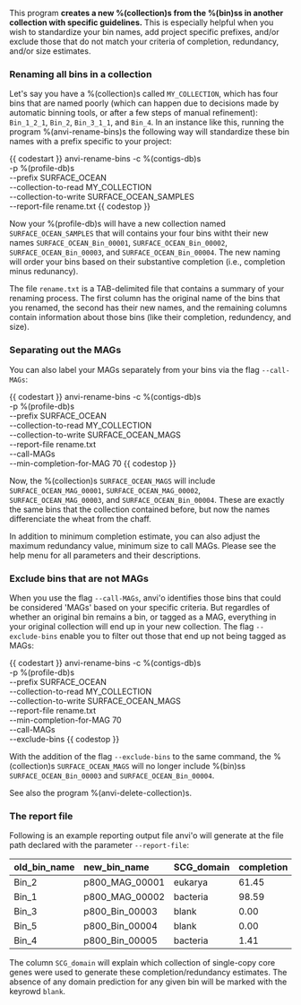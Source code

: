 This program **creates a new %(collection)s from the %(bin)ss in another collection with specific guidelines.** This is especially helpful when you wish to standardize your bin names, add project specific prefixes, and/or exclude those that do not match your criteria of completion, redundancy, and/or size estimates.

### Renaming all bins in a collection

Let's say you have a %(collection)s called `MY_COLLECTION`, which has four bins that are named poorly (which can happen due to decisions made by automatic binning tools, or after a few steps of manual refinement): `Bin_1_2_1`, `Bin_2`, `Bin_3_1_1`, and `Bin_4`. In an instance like this, running the program %(anvi-rename-bins)s the following way will standardize these bin names with a prefix specific to your project:

{{ codestart }}
anvi-rename-bins -c %(contigs-db)s \
                 -p %(profile-db)s \
                 --prefix SURFACE_OCEAN \
                 --collection-to-read MY_COLLECTION \
                 --collection-to-write SURFACE_OCEAN_SAMPLES \
                 --report-file rename.txt
{{ codestop }}

Now your %(profile-db)s will have a new collection named `SURFACE_OCEAN_SAMPLES` that will contains your four bins witht their new names `SURFACE_OCEAN_Bin_00001`, `SURFACE_OCEAN_Bin_00002`, `SURFACE_OCEAN_Bin_00003`, and `SURFACE_OCEAN_Bin_00004`. The new naming will order your bins based on their substantive completion (i.e., completion minus redunancy).

The file `rename.txt` is a TAB-delimited file that contains a summary of your renaming process. The first column has the original name of the bins that you renamed, the second has their new names, and the remaining columns contain information about those bins (like their completion, redundency, and size).

### Separating out the MAGs

You can also label your MAGs separately from your bins via the flag `--call-MAGs`:

{{ codestart }}
anvi-rename-bins -c %(contigs-db)s \
                 -p %(profile-db)s \
                 --prefix SURFACE_OCEAN \
                 --collection-to-read MY_COLLECTION \
                 --collection-to-write SURFACE_OCEAN_MAGS \
                 --report-file rename.txt \
                 --call-MAGs \
                 --min-completion-for-MAG 70
{{ codestop }}

Now, the %(collection)s `SURFACE_OCEAN_MAGS` will include  `SURFACE_OCEAN_MAG_00001`, `SURFACE_OCEAN_MAG_00002`, `SURFACE_OCEAN_MAG_00003`, and `SURFACE_OCEAN_Bin_00004`. These are exactly the same bins that the collection contained before, but now the names differenciate the wheat from the chaff.

In addition to minimum completion estimate, you can also adjust the maximum redundancy value, minimum size to call MAGs. Please see the help menu for all parameters and their descriptions. 

### Exclude bins that are not MAGs

When you use the flag `--call-MAGs`, anvi'o identifies those bins that could be considered 'MAGs' based on your specific criteria. But regardles of whether an original bin remains a bin, or tagged as a MAG, everything in your original collection will end up in your new collection. The flag `--exclude-bins` enable you to filter out those that end up not being tagged as MAGs:

{{ codestart }}
anvi-rename-bins -c %(contigs-db)s \
                 -p %(profile-db)s \
                 --prefix SURFACE_OCEAN \
                 --collection-to-read MY_COLLECTION \
                 --collection-to-write SURFACE_OCEAN_MAGS \
                 --report-file rename.txt \
                 --min-completion-for-MAG 70 \
                 --call-MAGs \
                 --exclude-bins
{{ codestop }}

With the addition of the flag `--exclude-bins` to the same command, the %(collection)s `SURFACE_OCEAN_MAGS` will no longer include %(bin)ss `SURFACE_OCEAN_Bin_00003` and `SURFACE_OCEAN_Bin_00004`.

See also the program %(anvi-delete-collection)s.

### The report file

Following is an example reporting output file anvi'o will generate at the file path declared with the parameter `--report-file`:

|**old_bin_name**|**new_bin_name**|**SCG_domain**|**completion**|**redundancy**|**size_in_Mbp**|
|:--|:--|:--|:--|:--|:--|
|Bin_2|p800_MAG_00001|eukarya|61.45|7.23|26.924911|
|Bin_1|p800_MAG_00002|bacteria|98.59|8.45|1.612349|
|Bin_3|p800_Bin_00003|blank|0.00|0.00|0.103694|
|Bin_5|p800_Bin_00004|blank|0.00|0.00|0.128382|
|Bin_4|p800_Bin_00005|bacteria|1.41|0.00|0.378418|

The column `SCG_domain` will explain which collection of single-copy core genes were used to generate these completion/redundancy estimates. The absence of any domain prediction for any given bin will be marked with the keyrowd `blank`.
